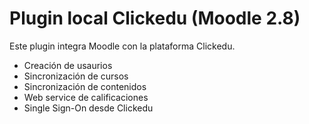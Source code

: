 Plugin local Clickedu (Moodle 2.8)
==================================

Este plugin integra Moodle con la plataforma Clickedu.

- Creación de usaurios
- Sincronización de cursos
- Sincronización de contenidos
- Web service de calificaciones
- Single Sign-On desde Clickedu
